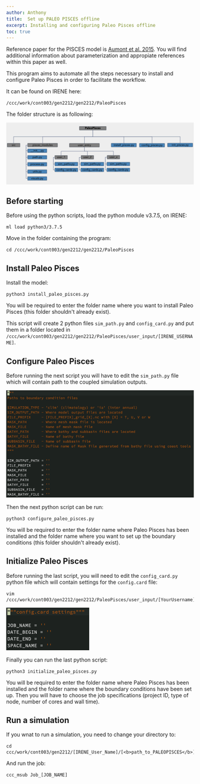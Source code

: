 ```yaml
---
author: Anthony
title:  Set up PALEO PISCES offline
excerpt: Installing and configuring Paleo Pisces offline
toc: true
---
```


Reference paper for the PISCES model is [Aumont et al. 2015](https://gmd.copernicus.org/articles/13/3011/2020/gmd-13-3011-2020.html). You will find additional information about parameterization and appropiate references within this paper as well.

This program aims to automate all the steps necessary to install and configure Paleo Pisces in order to facilitate the workflow.

It can be found on IRENE here:
```
/ccc/work/cont003/gen2212/gen2212/PaleoPisces
```

The folder structure is as following: 

![Folder Structure](/assets/images/Folder_paleo_pisces.png)

## Before starting

Before using the python scripts, load the python module v3.7.5, on IRENE:
```
ml load python3/3.7.5
```

Move in the folder containing the program:
```
cd /ccc/work/cont003/gen2212/gen2212/PaleoPisces
```

## Install Paleo Pisces

Install the model:
```
python3 install_paleo_pisces.py
```
You will be required to enter the folder name where you want to install Paleo Pisces (this folder shouldn't already exist).


This script will create 2 python files `sim_path.py` and `config_card.py` and put them in a folder located in `/ccc/work/cont003/gen2212/gen2212/PaleoPisces/user_input/[IRENE_USERNAME]`.


## Configure Paleo Pisces

Before running the next script you will have to edit the `sim_path.py` file which will contain path to the coupled simulation outputs.

![Sim path](/assets/images/sim_path.png)

Then the next python script can be run:
```
python3 configure_paleo_pisces.py
```
You will be required to enter the folder name where Paleo Pisces has been installed and the folder name where you want to set up the boundary conditions (this folder shouldn't already exist).


## Initialize Paleo Pisces

Before running the last script, you will need to edit the `config_card.py` python file which will contain settings for the `config.card` file:
```
vim /ccc/work/cont003/gen2212/gen2212/PaleoPisces/user_input/[YourUsername]/config_card.py
```
![Config card](/assets/images/config_card.png)

Finally you can run the last python script:
```
python3 initialize_paleo_pisces.py
```
You will be required to enter the folder name where Paleo Pisces has been installed and the folder name where the boundary conditions have been set up. Then you will have to choose the job specifications (project ID, type of node, number of cores and wall time).


## Run a simulation

If you wnat to run a simulation, you need to change your directory to:

```
cd ccc/work/cont003/gen2212/[IRENE_User_Name]/[<b>path_to_PALEOPISCES</b>]/modipsl/config/NEMO_v6/[JOB_NAME]
```

And run the job:
```
ccc_msub Job_[JOB_NAME]
```
